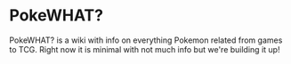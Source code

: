 # PokeWHAT?
PokeWHAT? is a wiki with info on everything Pokemon related from games to TCG.
Right now it is minimal with not much info but we're building it up!
